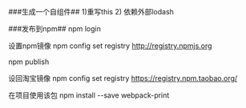 ###生成一个自组件##
1)重写this
2) 依赖外部lodash

###发布到npm##
npm login

设置npm镜像
npm config set registry http://registry.npmjs.org

npm publish

设回淘宝镜像
npm config set registry  https://registry.npm.taobao.org/

在项目使用该包
npm install --save webpack-print